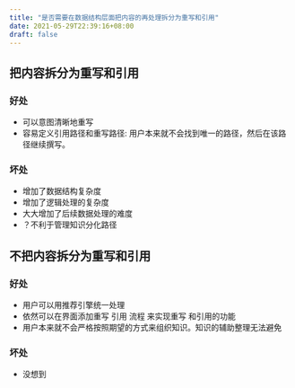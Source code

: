```yaml
---
title: "是否需要在数据结构层面把内容的再处理拆分为重写和引用"
date: 2021-05-29T22:39:16+08:00
draft: false
---
```


## 把内容拆分为重写和引用

### 好处 
* 可以意图清晰地重写
* 容易定义引用路径和重写路径: 用户本来就不会找到唯一的路径，然后在该路径继续撰写。

### 坏处
* 增加了数据结构复杂度
* 增加了逻辑处理的复杂度
* 大大增加了后续数据处理的难度
* ？不利于管理知识分化路径


## 不把内容拆分为重写和引用
### 好处 
* 用户可以用推荐引擎统一处理
* 依然可以在界面添加重写 引用 流程 来实现重写 和引用的功能
* 用户本来就不会严格按照期望的方式来组织知识。知识的辅助整理无法避免

### 坏处
* 没想到
